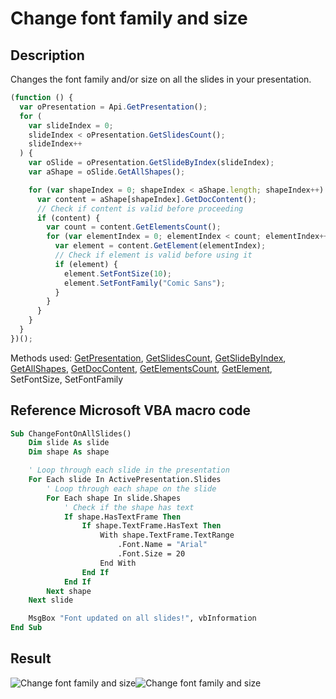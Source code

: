 # Change font family and size

## Description

Changes the font family and/or size on all the slides in your presentation.

<!-- This code snippet is shown in the screenshot. -->

<!-- eslint-skip -->

```ts
(function () {
  var oPresentation = Api.GetPresentation();
  for (
    var slideIndex = 0;
    slideIndex < oPresentation.GetSlidesCount();
    slideIndex++
  ) {
    var oSlide = oPresentation.GetSlideByIndex(slideIndex);
    var aShape = oSlide.GetAllShapes();

    for (var shapeIndex = 0; shapeIndex < aShape.length; shapeIndex++) {
      var content = aShape[shapeIndex].GetDocContent();
      // Check if content is valid before proceeding
      if (content) {
        var count = content.GetElementsCount();
        for (var elementIndex = 0; elementIndex < count; elementIndex++) {
          var element = content.GetElement(elementIndex);
          // Check if element is valid before using it
          if (element) {
            element.SetFontSize(10);
            element.SetFontFamily("Comic Sans");
          }
        }
      }
    }
  }
})();
```

Methods used: [GetPresentation](../../../../office-api/usage-api/presentation-api/Api/Methods/GetPresentation.md), [GetSlidesCount](../../../../office-api/usage-api/presentation-api/ApiPresentation/Methods/GetSlidesCount.md), [GetSlideByIndex](../../../../office-api/usage-api/presentation-api/ApiPresentation/Methods/GetSlideByIndex.md), [GetAllShapes](../../../../office-api/usage-api/presentation-api/ApiSlide/Methods/GetAllShapes.md), [GetDocContent](../../../../office-api/usage-api/presentation-api/ApiShape/Methods/GetDocContent.md), [GetElementsCount](../../../../office-api/usage-api/presentation-api/ApiDocumentContent/Methods/GetElementsCount.md), [GetElement](../../../../office-api/usage-api/presentation-api/ApiDocumentContent/Methods/GetElement.md), SetFontSize, SetFontFamily

## Reference Microsoft VBA macro code

<!-- code generated with AI -->

```vb
Sub ChangeFontOnAllSlides()
    Dim slide As slide
    Dim shape As shape

    ' Loop through each slide in the presentation
    For Each slide In ActivePresentation.Slides
        ' Loop through each shape on the slide
        For Each shape In slide.Shapes
            ' Check if the shape has text
            If shape.HasTextFrame Then
                If shape.TextFrame.HasText Then
                    With shape.TextFrame.TextRange
                        .Font.Name = "Arial"
                        .Font.Size = 20
                    End With
                End If
            End If
        Next shape
    Next slide

    MsgBox "Font updated on all slides!", vbInformation
End Sub
```

## Result

<!-- imgpath -->

![Change font family and size](/assets/images/plugins/change-font-family-and-size.png#gh-light-mode-only)![Change font family and size](/assets/images/plugins/change-font-family-and-size.dark.png#gh-dark-mode-only)
